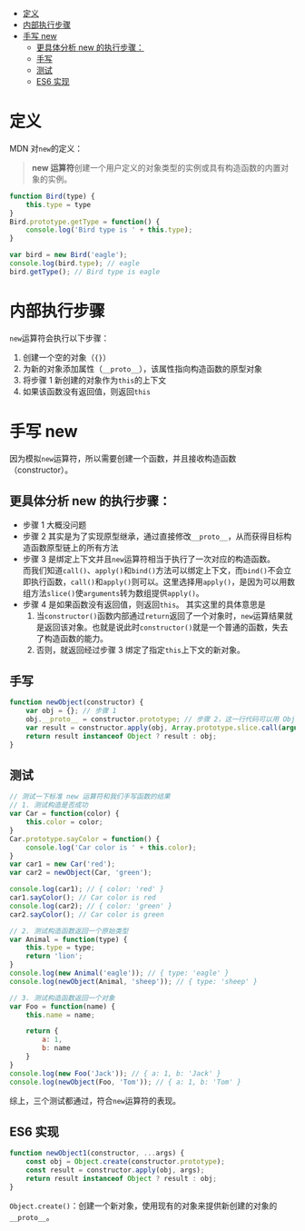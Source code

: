<!-- TOC -->

- [定义](#定义)
- [内部执行步骤](#内部执行步骤)
- [手写 new](#手写-new)
  - [更具体分析 new 的执行步骤：](#更具体分析-new-的执行步骤)
  - [手写](#手写)
  - [测试](#测试)
  - [ES6 实现](#es6-实现)

<!-- /TOC -->
# 定义
MDN 对`new`的定义：
> **new 运算符**创建一个用户定义的对象类型的实例或具有构造函数的内置对象的实例。

```js
function Bird(type) {
    this.type = type
}
Bird.prototype.getType = function() {
    console.log('Bird type is ' + this.type);
}

var bird = new Bird('eagle');
console.log(bird.type); // eagle
bird.getType(); // Bird type is eagle
```

# 内部执行步骤
`new`运算符会执行以下步骤：
1. 创建一个空的对象（`{}`）
2. 为新的对象添加属性（`__proto__`），该属性指向构造函数的原型对象
3. 将步骤 1 新创建的对象作为`this`的上下文
4. 如果该函数没有返回值，则返回`this`

# 手写 new
因为模拟`new`运算符，所以需要创建一个函数，并且接收构造函数（constructor）。

## 更具体分析 new 的执行步骤：  
- 步骤 1 大概没问题
- 步骤 2 其实是为了实现原型继承，通过直接修改`__proto__`，从而获得目标构造函数原型链上的所有方法
- 步骤 3 是绑定上下文并且`new`运算符相当于执行了一次对应的构造函数。  
  而我们知道`call()`、`apply()`和`bind()`方法可以绑定上下文，而`bind()`不会立即执行函数，`call()`和`apply()`则可以。这里选择用`apply()`，是因为可以用数组方法`slice()`使`arguments`转为数组提供`apply()`。
- 步骤 4 是如果函数没有返回值，则返回`this`。
  其实这里的具体意思是
  1. 当`constructor()`函数内部通过`return`返回了一个对象时，`new`运算结果就是返回该对象。也就是说此时`constructor()`就是一个普通的函数，失去了构造函数的能力。
  2. 否则，就返回经过步骤 3 绑定了指定`this`上下文的新对象。

## 手写
```js
function newObject(constructor) {
    var obj = {}; // 步骤 1
    obj.__proto__ = constructor.prototype; // 步骤 2，这一行代码可以用 Object.setProtypeOf(obj, constructor.prototype); 实现同样的效果
    var result = constructor.apply(obj, Array.prototype.slice.call(arguments, 1)); // 步骤 3
    return result instanceof Object ? result : obj;
}
```

## 测试
```js
// 测试一下标准 new 运算符和我们手写函数的结果
// 1. 测试构造是否成功
var Car = function(color) {
    this.color = color;
}
Car.prototype.sayColor = function() {
    console.log('Car color is ' + this.color);
}
var car1 = new Car('red');
var car2 = newObject(Car, 'green');

console.log(car1); // { color: 'red' }
car1.sayColor(); // Car color is red
console.log(car2); // { color: 'green' }
car2.sayColor(); // Car color is green

// 2. 测试构造函数返回一个原始类型
var Animal = function(type) {
    this.type = type;
    return 'lion';
}
console.log(new Animal('eagle')); // { type: 'eagle' }
console.log(newObject(Animal, 'sheep')); // { type: 'sheep' }

// 3. 测试构造函数返回一个对象
var Foo = function(name) {
    this.name = name;

    return {
        a: 1,
        b: name
    }
}
console.log(new Foo('Jack')); // { a: 1, b: 'Jack' }
console.log(newObject(Foo, 'Tom')); // { a: 1, b: 'Tom' }
```
综上，三个测试都通过，符合`new`运算符的表现。

## ES6 实现
```js
function newObject1(constructor, ...args) {
    const obj = Object.create(constructor.prototype);
    const result = constructor.apply(obj, args);
    return result instanceof Object ? result : obj;
}
```
`Object.create()`：创建一个新对象，使用现有的对象来提供新创建的对象的`__proto__`。